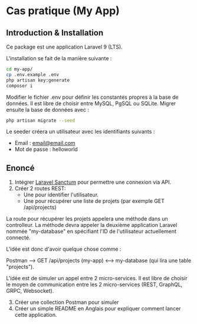 # Cas pratique (My App)

## Introduction & Installation

Ce package est une application Laravel 9 (LTS).

L'installation se fait de la manière suivante :

```bash
cd my-app/
cp .env.example .env
php artisan key:generate
composer i
```

Modifier le fichier .env pour définir les constantes propres à la base de données. Il est libre de choisir entre MySQL, PgSQL ou SQLite.
Migrer ensuite la base de données avec :
```bash
php artisan migrate --seed
```

Le seeder créera un utilisateur avec les identifiants suivants : 
* Email : email@email.com
* Mot de passe : helloworld

## Enoncé
1) Intégrer [Laravel Sanctum](https://laravel.com/docs/9.x/sanctum) pour permettre une connexion via API.
2) Créer 2 routes REST:
    * Une pour identifier l'utilisateur.
    * Une pour récupérer une liste de projets (par exemple GET /api/projects)

La route pour récupérer les projets appelera une méthode dans un controlleur.
La méthode devra appeler la deuxième application Laravel nommée "my-database" en spécifiant l'ID de l'utilisateur actuellement connecté.


L'idée est donc d'avoir quelque chose comme :

Postman --> GET /api/projects (my-app) <--> my-database (qui lira une table "projects").

L'idée est de simuler un appel entre 2 micro-services.
Il est libre de choisir le moyen de communication entre les 2 micro-services (REST, GraphQL, GRPC, Websocket).


3) Créer une collection Postman pour simuler
4) Créer un simple README en Anglais pour expliquer comment lancer cette application.